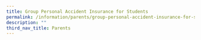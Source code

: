 ```yaml
---
title: Group Personal Accident Insurance for Students
permalink: /information/parents/group-personal-accident-insurance-for-students
description: ""
third_nav_title: Parents
---
```


